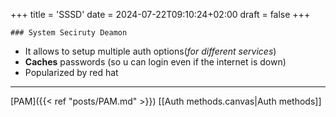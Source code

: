 +++
title = 'SSSD'
date = 2024-07-22T09:10:24+02:00
draft = false
+++

    ### System Seciruty Deamon

- It allows to setup multiple auth options(*for different services*)
- **Caches** passwords (so u can login even if the internet is down)
- Popularized by red hat 
---
[PAM]({{< ref "posts/PAM.md" >}})
[[Auth methods.canvas|Auth methods]]